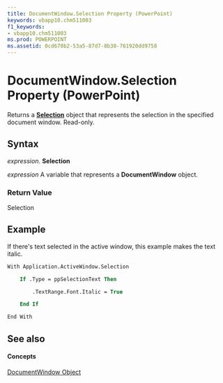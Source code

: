 ```yaml
---
title: DocumentWindow.Selection Property (PowerPoint)
keywords: vbapp10.chm511003
f1_keywords:
- vbapp10.chm511003
ms.prod: POWERPOINT
ms.assetid: 0cd670b2-53a5-87d7-8b38-761920dd9758
---
```



# DocumentWindow.Selection Property (PowerPoint)

Returns a  **[Selection](selection-object-powerpoint.md)** object that represents the selection in the specified document window. Read-only.


## Syntax

 _expression_. **Selection**

 _expression_ A variable that represents a **DocumentWindow** object.


### Return Value

Selection


## Example

If there's text selected in the active window, this example makes the text italic.


```vb
With Application.ActiveWindow.Selection

    If .Type = ppSelectionText Then

        .TextRange.Font.Italic = True

    End If

End With


```


## See also


#### Concepts



[DocumentWindow Object](documentwindow-object-powerpoint.md)

